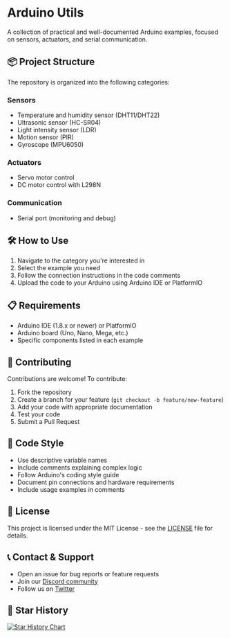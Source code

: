 # Arduino Utils

A collection of practical and well-documented Arduino examples, focused on sensors, actuators, and serial communication.

## 📦 Project Structure

The repository is organized into the following categories:

### Sensors
- Temperature and humidity sensor (DHT11/DHT22)
- Ultrasonic sensor (HC-SR04)
- Light intensity sensor (LDR)
- Motion sensor (PIR)
- Gyroscope (MPU6050)

### Actuators
- Servo motor control
- DC motor control with L298N

### Communication
- Serial port (monitoring and debug)

## 🛠 How to Use

1. Navigate to the category you're interested in
2. Select the example you need
3. Follow the connection instructions in the code comments
4. Upload the code to your Arduino using Arduino IDE or PlatformIO

## 📋 Requirements

- Arduino IDE (1.8.x or newer) or PlatformIO
- Arduino board (Uno, Nano, Mega, etc.)
- Specific components listed in each example

## 🤝 Contributing

Contributions are welcome! To contribute:

1. Fork the repository
2. Create a branch for your feature (`git checkout -b feature/new-feature`)
3. Add your code with appropriate documentation
4. Test your code
5. Submit a Pull Request

## 📝 Code Style

- Use descriptive variable names
- Include comments explaining complex logic
- Follow Arduino's coding style guide
- Document pin connections and hardware requirements
- Include usage examples in comments

## 📄 License

This project is licensed under the MIT License - see the [LICENSE](LICENSE) file for details.

## 📞 Contact & Support

- Open an issue for bug reports or feature requests
- Join our [Discord community](link-to-discord)
- Follow us on [Twitter](link-to-twitter)

## 🌟 Star History

[![Star History Chart](https://api.star-history.com/svg?repos=francobalich/arduino-utils&type=Date)](https://star-history.com/#francobalich/arduino-utils&Date)
